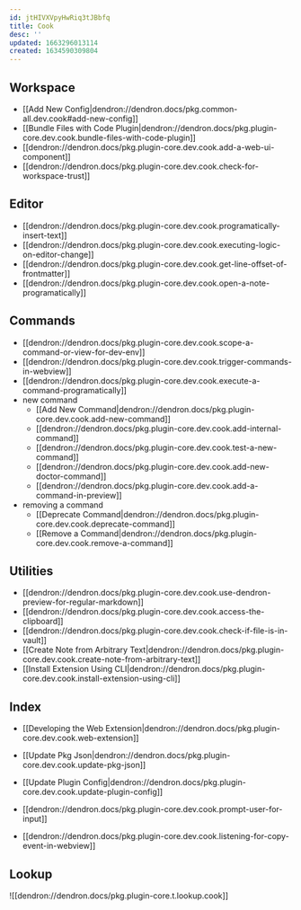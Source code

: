 ```yaml
---
id: jtHIVXVpyHwRiq3tJBbfq
title: Cook
desc: ''
updated: 1663296013114
created: 1634590309804
---
```


## Workspace

- [[Add New Config|dendron://dendron.docs/pkg.common-all.dev.cook#add-new-config]]
- [[Bundle Files with Code Plugin|dendron://dendron.docs/pkg.plugin-core.dev.cook.bundle-files-with-code-plugin]]
- [[dendron://dendron.docs/pkg.plugin-core.dev.cook.add-a-web-ui-component]]
- [[dendron://dendron.docs/pkg.plugin-core.dev.cook.check-for-workspace-trust]]

## Editor
- [[dendron://dendron.docs/pkg.plugin-core.dev.cook.programatically-insert-text]]
- [[dendron://dendron.docs/pkg.plugin-core.dev.cook.executing-logic-on-editor-change]]
- [[dendron://dendron.docs/pkg.plugin-core.dev.cook.get-line-offset-of-frontmatter]]
- [[dendron://dendron.docs/pkg.plugin-core.dev.cook.open-a-note-programatically]]

## Commands
- [[dendron://dendron.docs/pkg.plugin-core.dev.cook.scope-a-command-or-view-for-dev-env]]
- [[dendron://dendron.docs/pkg.plugin-core.dev.cook.trigger-commands-in-webview]]
- [[dendron://dendron.docs/pkg.plugin-core.dev.cook.execute-a-command-programatically]]
- new command
  - [[Add New Command|dendron://dendron.docs/pkg.plugin-core.dev.cook.add-new-command]]
  - [[dendron://dendron.docs/pkg.plugin-core.dev.cook.add-internal-command]]
  - [[dendron://dendron.docs/pkg.plugin-core.dev.cook.test-a-new-command]]
  - [[dendron://dendron.docs/pkg.plugin-core.dev.cook.add-new-doctor-command]]
  - [[dendron://dendron.docs/pkg.plugin-core.dev.cook.add-a-command-in-preview]]
- removing a command
  - [[Deprecate Command|dendron://dendron.docs/pkg.plugin-core.dev.cook.deprecate-command]]
  - [[Remove a Command|dendron://dendron.docs/pkg.plugin-core.dev.cook.remove-a-command]]

## Utilities
- [[dendron://dendron.docs/pkg.plugin-core.dev.cook.use-dendron-preview-for-regular-markdown]]
- [[dendron://dendron.docs/pkg.plugin-core.dev.cook.access-the-clipboard]]
- [[dendron://dendron.docs/pkg.plugin-core.dev.cook.check-if-file-is-in-vault]]
- [[Create Note from Arbitrary Text|dendron://dendron.docs/pkg.plugin-core.dev.cook.create-note-from-arbitrary-text]]
- [[Install Extension Using CLI|dendron://dendron.docs/pkg.plugin-core.dev.cook.install-extension-using-cli]]

## Index
- [[Developing the Web Extension|dendron://dendron.docs/pkg.plugin-core.dev.cook.web-extension]]

- [[Update Pkg Json|dendron://dendron.docs/pkg.plugin-core.dev.cook.update-pkg-json]]
- [[Update Plugin Config|dendron://dendron.docs/pkg.plugin-core.dev.cook.update-plugin-config]]
- [[dendron://dendron.docs/pkg.plugin-core.dev.cook.prompt-user-for-input]]
- [[dendron://dendron.docs/pkg.plugin-core.dev.cook.listening-for-copy-event-in-webview]]

## Lookup

![[dendron://dendron.docs/pkg.plugin-core.t.lookup.cook]]
